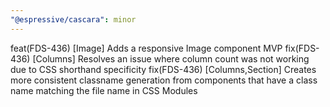 ```yaml
---
"@espressive/cascara": minor
---
```


feat(FDS-436) [Image] Adds a responsive Image component MVP
fix(FDS-436) [Columns] Resolves an issue where column count was not working due to CSS shorthand specificity
fix(FDS-436) [Columns,Section] Creates more consistent classname generation from components that have a class name matching the file name in CSS Modules 
